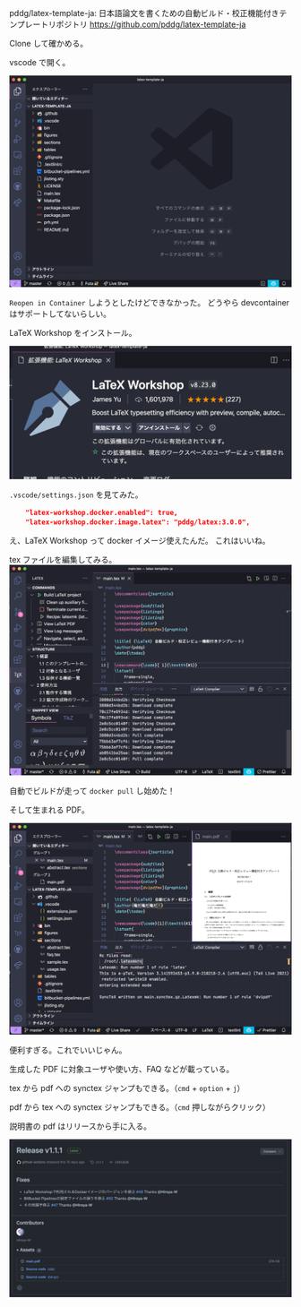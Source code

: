 pddg/latex-template-ja: 日本語論文を書くための自動ビルド・校正機能付きテンプレートリポジトリ
https://github.com/pddg/latex-template-ja

Clone して確かめる。

vscode で開く。

![](/images/using-pddg-latex-template-ja/open_vs_code.png)

`Reopen in Container` しようとしたけどできなかった。
どうやら devcontainer はサポートしてないらしい。

LaTeX Workshop をインストール。

![](/images/using-pddg-latex-template-ja/install_latex_workshop.png)

`.vscode/settings.json` を見てみた。

```json
    "latex-workshop.docker.enabled": true,
    "latex-workshop.docker.image.latex": "pddg/latex:3.0.0",
```

え、LaTeX Workshop って docker イメージ使えたんだ。
これはいいね。

tex ファイルを編集してみる。
![](/images/using-pddg-latex-template-ja/docker_pull_when_build.png)

自動でビルドが走って `docker pull` し始めた！

そして生まれる PDF。

![](/images/using-pddg-latex-template-ja/generated_pdf.png)

便利すぎる。これでいいじゃん。

生成した PDF に対象ユーザや使い方、FAQ などが載っている。

tex から pdf への synctex ジャンプもできる。（`cmd` + `option` + `j`）

pdf から tex への synctex ジャンプもできる。（`cmd` 押しながらクリック）

説明書の pdf はリリースから手に入る。

![](/images/using-pddg-latex-template-ja/release.png)

